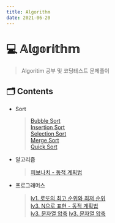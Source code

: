 ```yaml
---
title: Algorithm
date: 2021-06-20
---  
```


# 💻 𝔸𝕝𝕘𝕠𝕣𝕚𝕥𝕙𝕞  

> Algoritim 공부 및 코딩테스트 문제풀이

## 🗂 Contents
- Sort
  > [Bubble Sort](/posts/Algorithm/01_Sort_01_BubbleSort.html)  
  > [Insertion Sort](/posts/Algorithm/01_Sort_02_InsertionSort.html)  
  > [Selection Sort](/posts/Algorithm/01_Sort_03_SelectionSort.html)  
  > [Merge Sort](/posts/Algorithm/01_Sort_04_MergeSort.html)  
  > [Quick Sort](/posts/Algorithm/01_Sort_05_QuickSort.html)  
  
- 알고리즘  
  > [피보나치 - 동적 계획법](/posts/Algorithm/02_Algorithm_01_Fibonacci_DynamicProgramming.html)  

- 프로그래머스  
  > [lv1. 로또의 최고 순위와 최저 순위](/posts/Algorithm/03_Programmers_01_lottos_max_min.html)  
  > [lv3. N으로 표현 - 동적 계획법](/posts/Algorithm/03_Programmers_02_N으로표현_DynamicProgramming.html)  
  > [lv3. 문자열 압축](/posts/Algorithm/03_Programmers_03_Compress_Word.html)
  > [lv3. 문자열 압축](/posts/Algorithm/03_Programmers_03_GoToSchool.html) 

